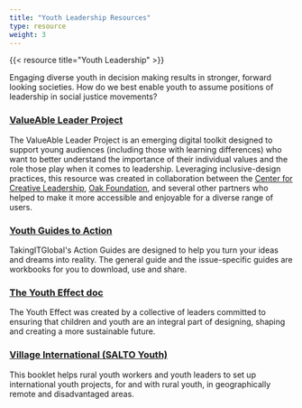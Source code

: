 ```yaml
---
title: "Youth Leadership Resources"
type: resource
weight: 3
---
```

{{< resource title="Youth Leadership" >}}

<p class="resource-intro">Engaging diverse youth in decision making results in stronger, forward looking societies. How do we best enable youth to assume positions of leadership in social justice movements?</p>

### [ValueAble Leader Project](https://www.valueableleaderproject.com/)

The ValueAble Leader Project is an emerging digital toolkit designed to support young audiences (including those with learning differences) who want to better understand the importance of their individual values and the role those play when it comes to leadership. Leveraging inclusive-design practices, this resource was created in collaboration between the [Center for Creative Leadership](https://www.ccl.org/), [Oak Foundation](http://oakfnd.org/), and several other partners who helped to make it more accessible and enjoyable for a diverse range of users.

### [Youth Guides to Action](https://www.tigweb.org/action-tools/guide/)

TakingITGlobal's Action Guides are designed to help you turn your ideas and dreams into reality. The general guide and the issue-specific guides are workbooks for you to download, use and share.

### [The Youth Effect doc](https://www.scribd.com/document/44198893/The-Youth-Effect)

The Youth Effect was created by a collective of leaders committed to ensuring that children and youth are an integral part of designing, shaping and creating a more sustainable future.

### [Village International (SALTO Youth)](https://www.salto-youth.net/rc/inclusion/inclusionpublications/villageinternational/)

This booklet helps rural youth workers and youth leaders to set up international youth projects, for and with rural youth, in geographically remote and disadvantaged areas.

